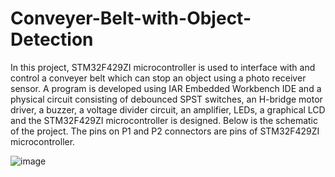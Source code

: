 # Conveyer-Belt-with-Object-Detection

In this project, STM32F429ZI microcontroller is used to interface with and control a conveyer belt which can stop an object using a photo receiver sensor. A program is developed using IAR Embedded Workbench IDE and a physical circuit consisting of debounced SPST switches, an H-bridge motor driver, a buzzer, a voltage divider circuit, an amplifier, LEDs, a graphical LCD and the STM32F429ZI microcontroller is designed. Below is the schematic of the project. The pins on P1 and P2 connectors are pins of STM32F429ZI microcontroller.  

![image](https://user-images.githubusercontent.com/88264517/134045591-ec35b318-fab4-4c08-9208-f4f9d05e7701.png)
